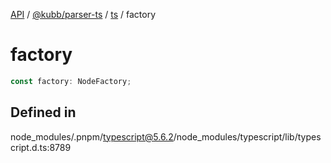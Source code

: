 [API](../../../../../packages.md) / [@kubb/parser-ts](../../../index.md) / [ts](../index.md) / factory

# factory

```ts
const factory: NodeFactory;
```

## Defined in

node\_modules/.pnpm/typescript@5.6.2/node\_modules/typescript/lib/typescript.d.ts:8789
